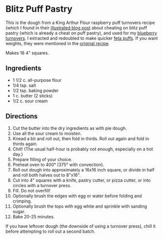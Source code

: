# Blitz Puff Pastry

This is the dough from a King Arthur Flour raspberry puff turnovers recipe (which I found in their [illustrated blog post](http://www.kingarthurflour.com/blog/2009/07/02/love-flaky-turnovers-dont-love-fussing-blitz-puff-to-the-rescue/) about cheating on blitz puff pastry (which is already a cheat on puff pastry), and used for my [blueberry turnovers](../pie/blueberryTurnovers.md).  I extracted and redoubled to make quicker [feta puffs](../pie/fetaPuffs.md).  If you want weights, they were mentioned in the [original recipe](http://www.kingarthurflour.com/recipes/raspberry-puff-turnovers-recipe).

Makes 16 4" squares.

## Ingredients

* 1 1/2 c. all-purpose flour 
* 1/4 tsp. salt
* 1/2 tsp. baking powder
* 1 c. butter (2 sticks)
* 1/2 c. sour cream

## Directions

1. Cut the butter into the dry ingredients as with pie dough.
2. Use all the sour cream to moisten.
3. Knead a bit and roll out, then fold in thirds.  Roll out again and fold in thirds again.
4. Chill!  (The usual half-hour is probably not enough, especially on a hot day.)
5. Prepare filling of your choice.
6. Preheat oven to 400° (375° with convection).
7. Roll out dough into approximately a 16x16 inch square, or divide in half and roll both halves out to 8"x16".
8. Cut into 4" squares with a knife, pastry cutter, or pizza cutter, or into circles with a turnover press.
9. Fill.  Do not overfill!
10. Optionally brush the edges with egg or water before folding and crimping.
11. Optionally brush the tops with egg white and sprinkle with sanding sugar.
12. Bake 20-25 minutes.

If you have leftover dough (the downside of using a turnover press), chill it before attempting to roll out a second batch.
